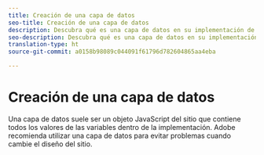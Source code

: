```yaml
---
title: Creación de una capa de datos
seo-title: Creación de una capa de datos
description: Descubra qué es una capa de datos en su implementación de Analytics y cómo se puede utilizar para asignar variables en Adobe Analytics.
seo-description: Descubra qué es una capa de datos en su implementación de Analytics y cómo se puede utilizar para asignar variables en Adobe Analytics.
translation-type: ht
source-git-commit: a0158b98089c044091f61796d782604865aa4eba

---
```



# Creación de una capa de datos

Una capa de datos suele ser un objeto JavaScript del sitio que contiene todos los valores de las variables dentro de la implementación. Adobe recomienda utilizar una capa de datos para evitar problemas cuando cambie el diseño del sitio.